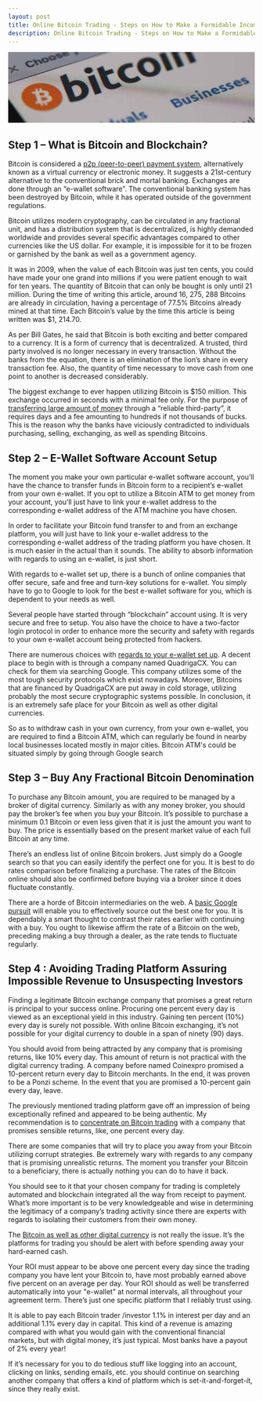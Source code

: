 ```yaml
---
layout: post
title: Online Bitcoin Trading - Steps on How to Make a Formidable Income in Bitcoin Trading
description: Online Bitcoin Trading - Steps on How to Make a Formidable Income in Bitcoin Trading
---
```


<p><center><img src="/images/bitcoin-blockchain.jpg" alt="Online Bitcoin Trading"/></center></p>

## Step 1 – What is Bitcoin and Blockchain?

Bitcoin is considered a <a href="/guidelines-to-start-buying-and-investing-Bitcoins/">p2p (peer-to-peer) payment system</a>, alternatively known as a virtual currency or electronic money. It suggests a 21st-century alternative to the conventional brick and mortal banking. Exchanges are done through an “e-wallet software”. The conventional banking system has been destroyed by Bitcoin, while it has operated outside of the government regulations. 
 
Bitcoin utilizes modern cryptography, can be circulated in any fractional unit, and has a distribution system that is decentralized, is highly demanded worldwide and provides several specific advantages compared to other currencies like the US dollar. For example, it is impossible for it to be frozen or garnished by the bank as well as a government agency. 
 
It was in 2009, when the value of each Bitcoin was just ten cents, you could have made your one grand into millions if you were patient enough to wait for ten years. The quantity of Bitcoin that can only be bought is only until 21 million. During the time of writing this article, around 16, 275, 288 Bitcoins are already in circulation, having a percentage of 77.5% Bitcoins already mined at that time. Each Bitcoin’s value by the time this article is being written was $1, 214.70.

As per Bill Gates, he said that Bitcoin is both exciting and better compared to a currency. It is a form of currency that is decentralized. A trusted, third party involved is no longer necessary in every transaction.  Without the banks from the equation, there is an elimination of the lion’s share in every transaction fee.  Also, the quantity of time necessary to move cash from one point to another is decreased considerably. 

The biggest exchange to ever happen utilizing Bitcoin is $150 million. This exchange occurred in seconds with a minimal fee only. For the purpose of <a href="/best-trusted-Bitcoin-mining-contracts/">transferring large amount of money</a> through a “reliable third-party”, it requires days and a fee amounting to hundreds if not thousands of bucks. This is the reason why the banks have viciously contradicted to individuals purchasing, selling, exchanging, as well as spending Bitcoins. 
 
## Step 2 – E-Wallet Software Account Setup 

The moment you make your own particular e-wallet software account, you’ll have the chance to transfer funds in Bitcoin form to a recipient’s e-wallet from your own e-wallet. If you opt to utilize a Bitcoin ATM to get money from your account, you’ll just have to link your e-wallet address to the corresponding e-wallet address of the ATM machine you have chosen.  

In order to facilitate your Bitcoin fund transfer to and from an exchange platform, you will just have to link your e-wallet address to the corresponding e-wallet address of the trading platform you have chosen. It is much easier in the actual than it sounds. The ability to absorb information with regards to using an e-wallet, is just short. 
 
With regards to e-wallet set up, there is a bunch of online companies that offer secure, safe and free and turn-key solutions for e-wallet. You simply have to go to Google to look for the best e-wallet software for you, which is dependent to your needs as well. 

Several people have started through “blockchain” account using. It is very secure and free to setup. You also have the choice to have a two-factor login protocol in order to enhance more the security and safety with regards to your own e-wallet account being protected from hackers. 
 
There are numerous choices with <a href="/miner-fees-added-to-bitpay-invoices/">regards to your e-wallet set up</a>. A decent place to begin with is through a company named QuadrigaCX. You can check for them via searching Google. This company utilizes some of the most tough security protocols which exist nowadays. Moreover, Bitcoins that are financed by QuadrigaCX are put away in cold storage, utilizing probably the most secure cryptographic systems possible. In conclusion, it is an extremely safe place for your Bitcoin as well as other digital currencies.  

So as to withdraw cash in your own currency, from your own e-wallet, you are required to find a Bitcoin ATM, which can regularly be found in nearby local businesses located mostly in major cities. Bitcoin ATM's could be situated simply by going through Google search
 
## Step 3 – Buy Any Fractional Bitcoin Denomination
 
To purchase any Bitcoin amount, you are required to be managed by a broker of digital currency. Similarly as with any money broker, you should pay the broker’s fee when you buy your Bitcoin. It’s possible to purchase a minimum 0.1 Bitcoin or even less given that it is just the amount you want to buy. The price is essentially based on the present market value of each full Bitcoin at any time. 

There’s an endless list of online Bitcoin brokers. Just simply do a Google search so that you can easily identify the perfect one for you. It is best to do rates comparison before finalizing a purchase. The rates of the Bitcoin online should also be confirmed before buying via a broker since it does fluctuate constantly. 

There are a horde of Bitcoin intermediaries on the web. A <a href="/eft-drive-drives-Bitcoin-for-quick-rebound/">basic Google pursuit</a> will enable you to effectively source out the best one for you. It is dependably a smart thought to contrast their rates earlier with continuing with a buy. You ought to likewise affirm the rate of a Bitcoin on the web, preceding making a buy through a dealer, as the rate tends to fluctuate regularly. 
 
## Step 4 : Avoiding Trading Platform Assuring Impossible Revenue to Unsuspecting Investors
 
Finding a legitimate Bitcoin exchange company that promises a great return is principal to your success online. Procuring one percent every day is viewed as an exceptional yield in this industry. Gaining ten percent (10%) every day is surely not possible. With online Bitcoin exchanging, it’s not possible for your digital currency to double in a span of ninety (90) days.  

You should avoid from being attracted by any company that is promising returns, like 10% every day. This amount of return is not practical with the digital currency trading. A company before named Coinexpro promised a 10-percent return every day to Bitcoin merchants. In the end, it was proven to be a Ponzi scheme. In the event that you are promised a 10-percent gain every day, leave. 

The previously mentioned trading platform gave off an impression of being exceptionally refined and appeared to be being authentic. My recommendation is to <a href="/genesis-mining-review/">concentrate on Bitcoin trading</a> with a company that promises sensible returns, like, one percent every day. 

There are some companies that will try to place you away from your Bitcoin utilizing corrupt strategies. Be extremely wary with regards to any company that is promising unrealistic returns. The moment you transfer your Bitcoin to a beneficiary, there is actually nothing you can do to have it back. 

You should see to it that your chosen company for trading is completely automated and blockchain integrated all the way from receipt to payment. What’s more important is to be very knowledgeable and wise in determining the legitimacy of a company’s trading activity since there are experts with regards to isolating their customers from their own money. 

The <a href="/hashflare-cloud-mining-review/">Bitcoin as well as other digital currency</a> is not really the issue. It’s the platforms for trading you should be alert with before spending away your hard-earned cash. 

Your ROI must appear to be above one percent every day since the trading company you have lent your Bitcoin to, have most probably earned above five percent on an average per day.  Your ROI should as well be transferred automatically into your "e-wallet" at normal intervals, all throughout your agreement term. There’s just one specific platform that I reliably trust using. 

It is able to pay each Bitcoin trader /investor 1.1% in interest per day and an additional 1.1% every day in capital. This kind of a revenue is amazing compared with what you would gain with the conventional financial markets, but with digital money, it’s just typical. Most banks have a payout of 2% every year! 

If it’s necessary for you to do tedious stuff like logging into an account, clicking on links, sending emails, etc. you should continue on searching another company that offers a kind of platform which is set-it-and-forget-it, since they really exist. 
